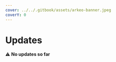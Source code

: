 ```yaml
---
cover: ../../.gitbook/assets/arkeo-banner.jpeg
coverY: 0
---
```


# Updates

⚠️ **No updates so far**
